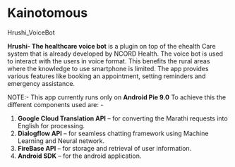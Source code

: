 # Kainotomous

Hrushi_VoiceBot
    
    
**Hrushi- The healthcare voice bot** is a plugin on top of the ehealth Care system that is already developed by NCORD Health. The voice bot is used to interact with the users in voice format. This benefits the rural areas where the knowledge to use smartphone is limited.
The app provides various features like booking an appointment, setting reminders and emergency assistance.

NOTE:- This app currently runs only on **Android Pie 9.0**
To achieve this the different components used are: -
1.	**Google Cloud Translation API** – for converting the Marathi requests into English for processing.
2.	**Dialogflow API** – for seamless chatting framework using Machine Learning and Neural network.
3.	**FireBase API** – for storage and retrieval of user information.
4.	**Android SDK** – for the android application.
